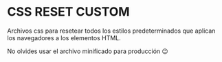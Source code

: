 # CSS RESET CUSTOM

Archivos css para resetear todos los estilos predeterminados que aplican los navegadores a los elementos HTML.

No olvides usar el archivo minificado para producción 😉
